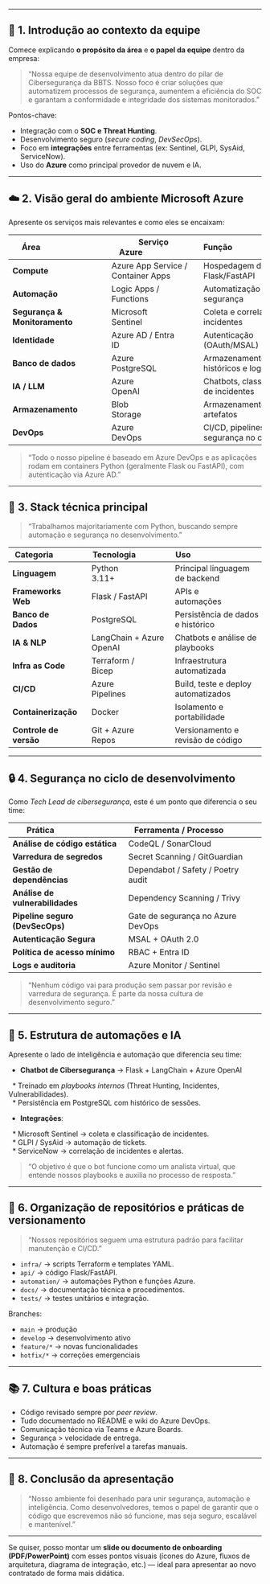 
---

## 🧭 1. Introdução ao contexto da equipe

Comece explicando **o propósito da área** e **o papel da equipe** dentro da empresa:

> “Nossa equipe de desenvolvimento atua dentro do pilar de Cibersegurança da BBTS. Nosso foco é criar soluções que automatizem processos de segurança, aumentem a eficiência do SOC e garantam a conformidade e integridade dos sistemas monitorados.”

Pontos-chave:

* Integração com o **SOC e Threat Hunting**.  
* Desenvolvimento seguro (*secure coding*, *DevSecOps*).  
* Foco em **integrações** entre ferramentas (ex: Sentinel, GLPI, SysAid, ServiceNow).  
* Uso do **Azure** como principal provedor de nuvem e IA.

---

## ☁️ 2. Visão geral do ambiente Microsoft Azure

Apresente os serviços mais relevantes e como eles se encaixam:

| Área                          | Serviço Azure                      | Função                                               |  
| ----------------------------- | ---------------------------------- | ---------------------------------------------------- |  
| **Compute**                   | Azure App Service / Container Apps | Hospedagem de APIs Flask/FastAPI                     |  
| **Automação**                 | Logic Apps / Functions             | Automatização de processos de segurança              |  
| **Segurança & Monitoramento** | Microsoft Sentinel                 | Coleta e correlação de incidentes                    |  
| **Identidade**                | Azure AD / Entra ID                | Autenticação (OAuth/MSAL)                            |  
| **Banco de dados**            | Azure PostgreSQL                   | Armazenamento de sessões, históricos e logs          |  
| **IA / LLM**                  | Azure OpenAI                       | Chatbots, classificação e análise de incidentes      |  
| **Armazenamento**             | Blob Storage                       | Armazenamento de PDFs, logs e artefatos              |  
| **DevOps**                    | Azure DevOps                       | CI/CD, pipelines, versionamento, segurança no código |

> “Todo o nosso pipeline é baseado em Azure DevOps e as aplicações rodam em containers Python (geralmente Flask ou FastAPI), com autenticação via Azure AD.”

---

## 🧩 3. Stack técnica principal

> “Trabalhamos majoritariamente com Python, buscando sempre automação e segurança no desenvolvimento.”

| Categoria              | Tecnologia               | Uso                                 |  
| ---------------------- | ------------------------ | ----------------------------------- |  
| **Linguagem**          | Python 3.11+             | Principal linguagem de backend      |  
| **Frameworks Web**     | Flask / FastAPI          | APIs e automações                   |  
| **Banco de Dados**     | PostgreSQL               | Persistência de dados e histórico   |  
| **IA & NLP**           | LangChain + Azure OpenAI | Chatbots e análise de playbooks     |  
| **Infra as Code**      | Terraform / Bicep        | Infraestrutura automatizada         |  
| **CI/CD**              | Azure Pipelines          | Build, teste e deploy automatizados |  
| **Containerização**    | Docker                   | Isolamento e portabilidade          |  
| **Controle de versão** | Git + Azure Repos        | Versionamento e revisão de código   |

---

## 🔒 4. Segurança no ciclo de desenvolvimento

Como *Tech Lead de cibersegurança*, este é um ponto que diferencia o seu time:

| Prática                         | Ferramenta / Processo              |  
| ------------------------------- | ---------------------------------- |  
| **Análise de código estática**  | CodeQL / SonarCloud                |  
| **Varredura de segredos**       | Secret Scanning / GitGuardian      |  
| **Gestão de dependências**      | Dependabot / Safety / Poetry audit |  
| **Análise de vulnerabilidades** | Dependency Scanning / Trivy        |  
| **Pipeline seguro (DevSecOps)** | Gate de segurança no Azure DevOps  |  
| **Autenticação Segura**         | MSAL + OAuth 2.0                   |  
| **Política de acesso mínimo**   | RBAC + Entra ID                    |  
| **Logs e auditoria**            | Azure Monitor / Sentinel           |

> “Nenhum código vai para produção sem passar por revisão e varredura de segurança. É parte da nossa cultura de desenvolvimento seguro.”

---

## 🧠 5. Estrutura de automações e IA

Apresente o lado de inteligência e automação que diferencia seu time:

* **Chatbot de Cibersegurança** → Flask + LangChain + Azure OpenAI

  * Treinado em *playbooks internos* (Threat Hunting, Incidentes, Vulnerabilidades).  
  * Persistência em PostgreSQL com histórico de sessões.  
* **Integrações**:

  * Microsoft Sentinel → coleta e classificação de incidentes.  
  * GLPI / SysAid → automação de tickets.  
  * ServiceNow → correlação de incidentes e alertas.

> “O objetivo é que o bot funcione como um analista virtual, que entende nossos playbooks e auxilia no processo de resposta.”

---

## 🧰 6. Organização de repositórios e práticas de versionamento

> “Nossos repositórios seguem uma estrutura padrão para facilitar manutenção e CI/CD.”

* `infra/` → scripts Terraform e templates YAML.  
* `api/` → código Flask/FastAPI.  
* `automation/` → automações Python e funções Azure.  
* `docs/` → documentação técnica e procedimentos.  
* `tests/` → testes unitários e integração.

Branches:

* `main` → produção  
* `develop` → desenvolvimento ativo  
* `feature/*` → novas funcionalidades  
* `hotfix/*` → correções emergenciais

---

## 📚 7. Cultura e boas práticas

* Código revisado sempre por *peer review*.  
* Tudo documentado no README e wiki do Azure DevOps.  
* Comunicação técnica via Teams e Azure Boards.  
* Segurança > velocidade de entrega.  
* Automação é sempre preferível a tarefas manuais.

---

## 💬 8. Conclusão da apresentação

> “Nosso ambiente foi desenhado para unir segurança, automação e inteligência. Como desenvolvedores, temos o papel de garantir que o código que escrevemos não só funcione, mas seja seguro, escalável e mantenível.”

---

Se quiser, posso montar um **slide ou documento de onboarding (PDF/PowerPoint)** com esses pontos visuais (ícones do Azure, fluxos de arquitetura, diagrama de integração, etc.) — ideal para apresentar ao novo contratado de forma mais didática.